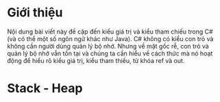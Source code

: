 # Giới thiệu
Nội dung bài viết này đề cập đến kiểu giá trị và kiểu tham chiếu trong C# (và có thể một số ngôn ngữ khác như Java). C# không có kiểu con trỏ và không cần người dùng quản lý bộ nhớ. Nhưng về mặt gốc rễ, con trỏ và quản lý bộ nhớ vẫn tồn tại và chúng ta cần hiểu về cách thức mà nó hoạt động để hiểu rõ kiểu giá trị, kiểu tham thiếu, từ khóa ref và out.

# Stack - Heap


